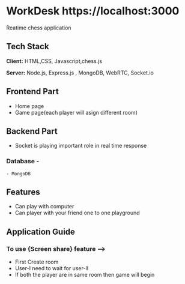 
# WorkDesk https://localhost:3000

Reatime chess application



## Tech Stack

**Client:** HTML,CSS, Javascript,chess.js

**Server:** Node.js, Express.js , MongoDB, WebRTC, Socket.io


## Frontend Part

- Home page
- Game page(each player will asign different room)

## Backend Part
- Socket is playing important role in real time response
### Database - 
    - MongoDB

## Features 
 - Can play with computer
 - Can player with your friend one to one playground
## Application Guide



### To use {Screen share} feature -->
-  First Create room 
-  User-I need to wait for user-II
- If both the player are in same room then game will begin
